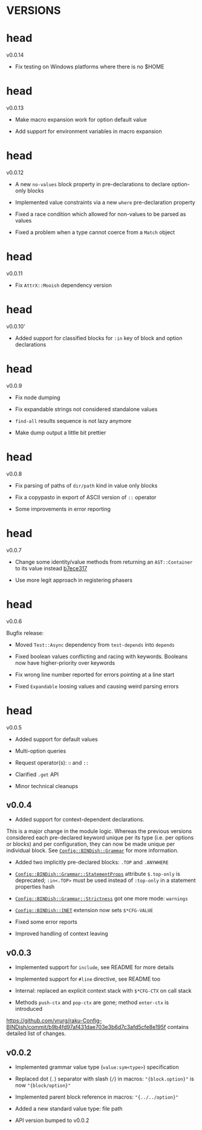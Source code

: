 VERSIONS
========

head
====

v0.0.14

  * Fix testing on Windows platforms where there is no $HOME

head
====

v0.0.13

  * Make macro expansion work for option default value

  * Add support for environment variables in macro expansion

head
====

v0.0.12

  * A new `no-values` block property in pre-declarations to declare option-only blocks

  * Implemented value constraints via a new `where` pre-declaration property

  * Fixed a race condition which allowed for non-values to be parsed as values

  * Fixed a problem when a type cannot coerce from a `Match` object

head
====

v0.0.11

  * Fix `AttrX::Mooish` dependency version

head
====

v0.0.10'

  * Added support for classified blocks for `:in` key of block and option declarations

head
====

v0.0.9

  * Fix node dumping

  * Fix expandable strings not considered standalone values

  * `find-all` results sequence is not lazy anymore

  * Make dump output a little bit prettier

head
====

v0.0.8

  * Fix parsing of paths of `dir/path` kind in value only blocks

  * Fix a copypasto in export of ASCII version of `::` operator

  * Some improvements in error reporting

head
====

v0.0.7

  * Change some identity/value methods from returning an `AST::Container` to its value instead [b7ece317](https://github.com/vrurg/raku-Config-BINDish/commit/b7ece3173f156e94c8d42d3a12edc44cd33b8b26)

  * Use more legit approach in registering phasers

head
====

v0.0.6

Bugfix release:

  * Moved `Test::Async` dependency from `test-depends` into `depends`

  * Fixed boolean values conflicting and racing with keywords. Booleans now have higher-priority over keywords

  * Fix wrong line number reported for errors pointing at a line start

  * Fixed `Expandable` loosing values and causing weird parsing errors

head
====

v0.0.5

  * Added support for default values

  * Multi-option queries

  * Request operator(s): `∷` and `::`

  * Clarified `.get` API

  * Minor technical cleanups

v0.0.4
------

  * Added support for context-dependent declarations.

This is a major change in the module logic. Whereas the previous versions considered each pre-declared keyword unique per its type (i.e. per options or blocks) and per configuration, they can now be made unique per individual block. See [`Config::BINDish::Grammar`](docs/md/Config/BINDish/Grammar.md) for more information.

  * Added two implicitly pre-declared blocks: `.TOP` and `.ANYWHERE`

  * [`Config::BINDish::Grammar::StatementProps`](docs/md/Config/BINDish/Grammar/StatementProps.md) attribute `$.top-only` is deprecated; `:in<.TOP>` must be used instead of `:top-only` in a statement properties hash

  * [`Config::BINDish::Grammar::Strictness`](docs/md/Config/BINDish/Grammar/Strictness.md) got one more mode: `warnings`

  * [`Config::BINDish::INET`](docs/md/Config/BINDish/INET.md) extension now sets `$*CFG-VALUE`

  * Fixed some error reports

  * Improved handling of context leaving

v0.0.3
------

  * Implemented support for `include`, see README for more details

  * Implemented support for `#line` directive, see README too

  * Internal: replaced an explicit context stack with `$*CFG-CTX` on call stack

  * Methods `push-ctx` and `pop-ctx` are gone; method `enter-ctx` is introduced

https://github.com/vrurg/raku-Config-BINDish/commit/b9b4fd97af431dae703e3b6d7c3afd5cfe8e195f contains detailed list of changes.

v0.0.2
------

  * Implemented grammar value type (`value:sym<type>`) specification

  * Replaced dot (`.`) separator with slash (`/`) in macros: `"{block.option}"` is now `"{block/option}"`

  * Implemented parent block reference in macros: `"{../../option}"`

  * Added a new standard value type: file path

  * API version bumped to v0.0.2

